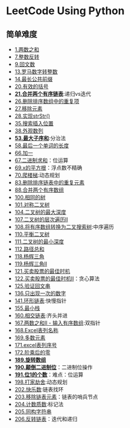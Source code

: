 # LeetCode Using Python

## 简单难度
- [1.两数之和](two_sum.py)
- [7.整数反转](reverse_integer.py)
- [9.回文数](Palindrome_Number.py)
- [13.罗马数字转整数](roman_to_integer.py)
- [14.最长公共前缀](longest_common_prefix.py)
- [20.有效的括号](valid_parentheses.py)
- [**21.合并两个有序链表**](merge_two_sorted_lists.py):递归vs迭代
- [26.删除排序数组中的重复项](remove_duplicates_from_sorted_array.py)
- [27.移除元素](remove_element.py)
- [28.实现strStr()](implement_strstr.py)
- [35.搜索插入位置](search_insert_position.py)
- [38.外观数列](count_and_say.py)
- [**53.最大子序和**](maximum_subarray.py):分治法
- [58.最后一个单词的长度](length_of_last_word.py)
- [66.加一](plus_one.py)
- [67.二进制求和](add_binary.py)：位运算
- [69.x的平方根](sqrtx.py)：浮点数不精确
- [70.爬楼梯](climbing_stairs.py):动态规划
- [83.删除排序链表中的重复元素](83.删除排序链表中的重复元素.py)
- [88.合并两个有序数组](88.合并两个有序数组.py)
- [100.相同的树](100.相同的树.py)
- [101.对称二叉树](101.对称二叉树.py)
- [104.二叉树的最大深度](104.二叉树的最大深度.py)
- [107.二叉树的层次遍历II](107.二叉树的层次遍历-ii.py)
- [108.将有序数组转换为二叉搜索树](108.将有序数组转换为二叉搜索树.py):中序遍历
- [110.平衡二叉树](110.平衡二叉树.py)
- [111.二叉树的最小深度](111.二叉树的最小深度.py)
- [112.路径总和](112.路径总和.py)
- [118.杨辉三角](118.杨辉三角.py)
- [119.杨辉三角II](119.杨辉三角-ii.py)
- [121.买卖股票的最佳时机](121.买卖股票的最佳时机.py)
- [122.买卖股票的最佳时机II](122.买卖股票的最佳时机-ii.py)：贪心算法
- [125.验证回文串](125.验证回文串.py)
- [136.只出现一次的数字](136.只出现一次的数字.py)
- [141.环形链表](141.环形链表.py):快慢指针
- [155.最小栈](155.最小栈.py)
- [160.相交链表](160.相交链表.py):齐头并进
- [167.两数之和II - 输入有序数组](167.两数之和-ii-输入有序数组.py):双指针
- [168.Excel表列名称](168.excel表列名称.py)
- [169.多数元素](169.多数元素.py)
- [171.excel表列序号](171.excel表列序号.py)
- [172.阶乘后的零](172.阶乘后的零.py)
- [**189.旋转数组**](189.旋转数组.py)
- [**190.颠倒二进制位**](190.颠倒二进制位.py)：二进制位操作
- [**191.位1的个数**](191.位-1-的个数.py)：难点：位运算
- [198.打家劫舍](198.打家劫舍.py):动态规划
- [202.快乐数](202.快乐数.py):链表找环
- [203.移除链表元素](203.移除链表元素.py)：链表的哨兵节点
- [204.计数质数](204.计数质数.py):标记法
- [205.同构字符串](205.同构字符串.py)
- [206.反转链表](206.反转链表.py)：迭代和递归